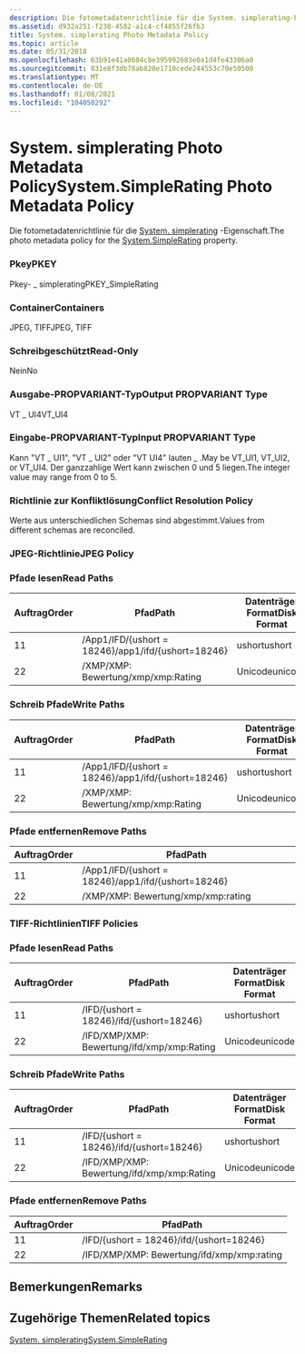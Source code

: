 ```yaml
---
description: Die fotometadatenrichtlinie für die System. simplerating-Eigenschaft.
ms.assetid: d932a251-f238-4582-a1c4-cf4855f26fb3
title: System. simplerating Photo Metadata Policy
ms.topic: article
ms.date: 05/31/2018
ms.openlocfilehash: 63b91e41a0684c8e395992683e0a1d4fe43306a0
ms.sourcegitcommit: 831e8f3db78ab820e1710cede244553c70e50500
ms.translationtype: MT
ms.contentlocale: de-DE
ms.lasthandoff: 01/08/2021
ms.locfileid: "104050292"
---
```

# <a name="systemsimplerating-photo-metadata-policy"></a><span data-ttu-id="21293-103">System. simplerating Photo Metadata Policy</span><span class="sxs-lookup"><span data-stu-id="21293-103">System.SimpleRating Photo Metadata Policy</span></span>

<span data-ttu-id="21293-104">Die fotometadatenrichtlinie für die [System. simplerating](../properties/props-system-simplerating.md) -Eigenschaft.</span><span class="sxs-lookup"><span data-stu-id="21293-104">The photo metadata policy for the [System.SimpleRating](../properties/props-system-simplerating.md) property.</span></span>

### <a name="pkey"></a><span data-ttu-id="21293-105">Pkey</span><span class="sxs-lookup"><span data-stu-id="21293-105">PKEY</span></span>

<span data-ttu-id="21293-106">Pkey- \_ simplerating</span><span class="sxs-lookup"><span data-stu-id="21293-106">PKEY\_SimpleRating</span></span>

### <a name="containers"></a><span data-ttu-id="21293-107">Container</span><span class="sxs-lookup"><span data-stu-id="21293-107">Containers</span></span>

<span data-ttu-id="21293-108">JPEG, TIFF</span><span class="sxs-lookup"><span data-stu-id="21293-108">JPEG, TIFF</span></span>

### <a name="read-only"></a><span data-ttu-id="21293-109">Schreibgeschützt</span><span class="sxs-lookup"><span data-stu-id="21293-109">Read-Only</span></span>

<span data-ttu-id="21293-110">Nein</span><span class="sxs-lookup"><span data-stu-id="21293-110">No</span></span>

### <a name="output-propvariant-type"></a><span data-ttu-id="21293-111">Ausgabe-PROPVARIANT-Typ</span><span class="sxs-lookup"><span data-stu-id="21293-111">Output PROPVARIANT Type</span></span>

<span data-ttu-id="21293-112">VT \_ UI4</span><span class="sxs-lookup"><span data-stu-id="21293-112">VT\_UI4</span></span>

### <a name="input-propvariant-type"></a><span data-ttu-id="21293-113">Eingabe-PROPVARIANT-Typ</span><span class="sxs-lookup"><span data-stu-id="21293-113">Input PROPVARIANT Type</span></span>

<span data-ttu-id="21293-114">Kann "VT \_ UI1", "VT \_ UI2" oder "VT UI4" lauten \_ .</span><span class="sxs-lookup"><span data-stu-id="21293-114">May be VT\_UI1, VT\_UI2, or VT\_UI4.</span></span> <span data-ttu-id="21293-115">Der ganzzahlige Wert kann zwischen 0 und 5 liegen.</span><span class="sxs-lookup"><span data-stu-id="21293-115">The integer value may range from 0 to 5.</span></span>

### <a name="conflict-resolution-policy"></a><span data-ttu-id="21293-116">Richtlinie zur Konfliktlösung</span><span class="sxs-lookup"><span data-stu-id="21293-116">Conflict Resolution Policy</span></span>

<span data-ttu-id="21293-117">Werte aus unterschiedlichen Schemas sind abgestimmt.</span><span class="sxs-lookup"><span data-stu-id="21293-117">Values from different schemas are reconciled.</span></span>

### <a name="jpeg-policy"></a><span data-ttu-id="21293-118">JPEG-Richtlinie</span><span class="sxs-lookup"><span data-stu-id="21293-118">JPEG Policy</span></span>

### <a name="read-paths"></a><span data-ttu-id="21293-119">Pfade lesen</span><span class="sxs-lookup"><span data-stu-id="21293-119">Read Paths</span></span>



| <span data-ttu-id="21293-120">Auftrag</span><span class="sxs-lookup"><span data-stu-id="21293-120">Order</span></span> | <span data-ttu-id="21293-121">Pfad</span><span class="sxs-lookup"><span data-stu-id="21293-121">Path</span></span>                     | <span data-ttu-id="21293-122">Datenträger Format</span><span class="sxs-lookup"><span data-stu-id="21293-122">Disk Format</span></span> |
|-------|--------------------------|-------------|
| <span data-ttu-id="21293-123">1</span><span class="sxs-lookup"><span data-stu-id="21293-123">1</span></span>     | <span data-ttu-id="21293-124">/App1/IFD/{ushort = 18246}</span><span class="sxs-lookup"><span data-stu-id="21293-124">/app1/ifd/{ushort=18246}</span></span> | <span data-ttu-id="21293-125">ushort</span><span class="sxs-lookup"><span data-stu-id="21293-125">ushort</span></span>      |
| <span data-ttu-id="21293-126">2</span><span class="sxs-lookup"><span data-stu-id="21293-126">2</span></span>     | <span data-ttu-id="21293-127">/XMP/XMP: Bewertung</span><span class="sxs-lookup"><span data-stu-id="21293-127">/xmp/xmp:Rating</span></span>          | <span data-ttu-id="21293-128">Unicode</span><span class="sxs-lookup"><span data-stu-id="21293-128">unicode</span></span>     |



 

### <a name="write-paths"></a><span data-ttu-id="21293-129">Schreib Pfade</span><span class="sxs-lookup"><span data-stu-id="21293-129">Write Paths</span></span>



| <span data-ttu-id="21293-130">Auftrag</span><span class="sxs-lookup"><span data-stu-id="21293-130">Order</span></span> | <span data-ttu-id="21293-131">Pfad</span><span class="sxs-lookup"><span data-stu-id="21293-131">Path</span></span>                     | <span data-ttu-id="21293-132">Datenträger Format</span><span class="sxs-lookup"><span data-stu-id="21293-132">Disk Format</span></span> |
|-------|--------------------------|-------------|
| <span data-ttu-id="21293-133">1</span><span class="sxs-lookup"><span data-stu-id="21293-133">1</span></span>     | <span data-ttu-id="21293-134">/App1/IFD/{ushort = 18246}</span><span class="sxs-lookup"><span data-stu-id="21293-134">/app1/ifd/{ushort=18246}</span></span> | <span data-ttu-id="21293-135">ushort</span><span class="sxs-lookup"><span data-stu-id="21293-135">ushort</span></span>      |
| <span data-ttu-id="21293-136">2</span><span class="sxs-lookup"><span data-stu-id="21293-136">2</span></span>     | <span data-ttu-id="21293-137">/XMP/XMP: Bewertung</span><span class="sxs-lookup"><span data-stu-id="21293-137">/xmp/xmp:Rating</span></span>          | <span data-ttu-id="21293-138">Unicode</span><span class="sxs-lookup"><span data-stu-id="21293-138">unicode</span></span>     |



 

### <a name="remove-paths"></a><span data-ttu-id="21293-139">Pfade entfernen</span><span class="sxs-lookup"><span data-stu-id="21293-139">Remove Paths</span></span>



| <span data-ttu-id="21293-140">Auftrag</span><span class="sxs-lookup"><span data-stu-id="21293-140">Order</span></span> | <span data-ttu-id="21293-141">Pfad</span><span class="sxs-lookup"><span data-stu-id="21293-141">Path</span></span>                     |
|-------|--------------------------|
| <span data-ttu-id="21293-142">1</span><span class="sxs-lookup"><span data-stu-id="21293-142">1</span></span>     | <span data-ttu-id="21293-143">/App1/IFD/{ushort = 18246}</span><span class="sxs-lookup"><span data-stu-id="21293-143">/app1/ifd/{ushort=18246}</span></span> |
| <span data-ttu-id="21293-144">2</span><span class="sxs-lookup"><span data-stu-id="21293-144">2</span></span>     | <span data-ttu-id="21293-145">/XMP/XMP: Bewertung</span><span class="sxs-lookup"><span data-stu-id="21293-145">/xmp/xmp:rating</span></span>          |



 

### <a name="tiff-policies"></a><span data-ttu-id="21293-146">TIFF-Richtlinien</span><span class="sxs-lookup"><span data-stu-id="21293-146">TIFF Policies</span></span>

### <a name="read-paths"></a><span data-ttu-id="21293-147">Pfade lesen</span><span class="sxs-lookup"><span data-stu-id="21293-147">Read Paths</span></span>



| <span data-ttu-id="21293-148">Auftrag</span><span class="sxs-lookup"><span data-stu-id="21293-148">Order</span></span> | <span data-ttu-id="21293-149">Pfad</span><span class="sxs-lookup"><span data-stu-id="21293-149">Path</span></span>                | <span data-ttu-id="21293-150">Datenträger Format</span><span class="sxs-lookup"><span data-stu-id="21293-150">Disk Format</span></span> |
|-------|---------------------|-------------|
| <span data-ttu-id="21293-151">1</span><span class="sxs-lookup"><span data-stu-id="21293-151">1</span></span>     | <span data-ttu-id="21293-152">/IFD/{ushort = 18246}</span><span class="sxs-lookup"><span data-stu-id="21293-152">/ifd/{ushort=18246}</span></span> | <span data-ttu-id="21293-153">ushort</span><span class="sxs-lookup"><span data-stu-id="21293-153">ushort</span></span>      |
| <span data-ttu-id="21293-154">2</span><span class="sxs-lookup"><span data-stu-id="21293-154">2</span></span>     | <span data-ttu-id="21293-155">/IFD/XMP/XMP: Bewertung</span><span class="sxs-lookup"><span data-stu-id="21293-155">/ifd/xmp/xmp:Rating</span></span> | <span data-ttu-id="21293-156">Unicode</span><span class="sxs-lookup"><span data-stu-id="21293-156">unicode</span></span>     |



 

### <a name="write-paths"></a><span data-ttu-id="21293-157">Schreib Pfade</span><span class="sxs-lookup"><span data-stu-id="21293-157">Write Paths</span></span>



| <span data-ttu-id="21293-158">Auftrag</span><span class="sxs-lookup"><span data-stu-id="21293-158">Order</span></span> | <span data-ttu-id="21293-159">Pfad</span><span class="sxs-lookup"><span data-stu-id="21293-159">Path</span></span>                | <span data-ttu-id="21293-160">Datenträger Format</span><span class="sxs-lookup"><span data-stu-id="21293-160">Disk Format</span></span> |
|-------|---------------------|-------------|
| <span data-ttu-id="21293-161">1</span><span class="sxs-lookup"><span data-stu-id="21293-161">1</span></span>     | <span data-ttu-id="21293-162">/IFD/{ushort = 18246}</span><span class="sxs-lookup"><span data-stu-id="21293-162">/ifd/{ushort=18246}</span></span> | <span data-ttu-id="21293-163">ushort</span><span class="sxs-lookup"><span data-stu-id="21293-163">ushort</span></span>      |
| <span data-ttu-id="21293-164">2</span><span class="sxs-lookup"><span data-stu-id="21293-164">2</span></span>     | <span data-ttu-id="21293-165">/IFD/XMP/XMP: Bewertung</span><span class="sxs-lookup"><span data-stu-id="21293-165">/ifd/xmp/xmp:Rating</span></span> | <span data-ttu-id="21293-166">Unicode</span><span class="sxs-lookup"><span data-stu-id="21293-166">unicode</span></span>     |



 

### <a name="remove-paths"></a><span data-ttu-id="21293-167">Pfade entfernen</span><span class="sxs-lookup"><span data-stu-id="21293-167">Remove Paths</span></span>



| <span data-ttu-id="21293-168">Auftrag</span><span class="sxs-lookup"><span data-stu-id="21293-168">Order</span></span> | <span data-ttu-id="21293-169">Pfad</span><span class="sxs-lookup"><span data-stu-id="21293-169">Path</span></span>                |
|-------|---------------------|
| <span data-ttu-id="21293-170">1</span><span class="sxs-lookup"><span data-stu-id="21293-170">1</span></span>     | <span data-ttu-id="21293-171">/IFD/{ushort = 18246}</span><span class="sxs-lookup"><span data-stu-id="21293-171">/ifd/{ushort=18246}</span></span> |
| <span data-ttu-id="21293-172">2</span><span class="sxs-lookup"><span data-stu-id="21293-172">2</span></span>     | <span data-ttu-id="21293-173">/IFD/XMP/XMP: Bewertung</span><span class="sxs-lookup"><span data-stu-id="21293-173">/ifd/xmp/xmp:rating</span></span> |



 

## <a name="remarks"></a><span data-ttu-id="21293-174">Bemerkungen</span><span class="sxs-lookup"><span data-stu-id="21293-174">Remarks</span></span>

## <a name="related-topics"></a><span data-ttu-id="21293-175">Zugehörige Themen</span><span class="sxs-lookup"><span data-stu-id="21293-175">Related topics</span></span>

<dl> <dt>

[<span data-ttu-id="21293-176">System. simplerating</span><span class="sxs-lookup"><span data-stu-id="21293-176">System.SimpleRating</span></span>](../properties/props-system-simplerating.md)
</dt> </dl>

 

 
